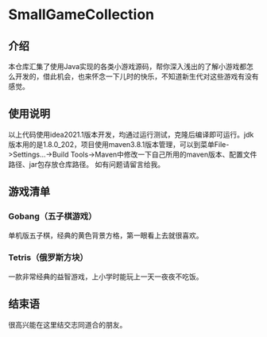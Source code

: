 # SmallGameCollection

## 介绍
本仓库汇集了使用Java实现的各类小游戏源码，帮你深入浅出的了解小游戏都怎么开发的，借此机会，也来怀念一下儿时的快乐，不知道新生代对这些游戏有没有感觉。

## 使用说明
以上代码使用idea2021.1版本开发，均通过运行测试，克隆后编译即可运行。jdk版本用的是1.8.0_202，项目使用maven3.8.1版本管理，可以到菜单File->Settings...->Build Tools->Maven中修改一下自己所用的maven版本、配置文件路径、jar包存放仓库路径。
如有问题请留言给我。

## 游戏清单

### Gobang（五子棋游戏）
单机版五子棋，经典的黄色背景方格，第一眼看上去就很喜欢。

### Tetris（俄罗斯方块）
一款非常经典的益智游戏，上小学时能玩上一天一夜夜不吃饭。

## 结束语
很高兴能在这里结交志同道合的朋友。




